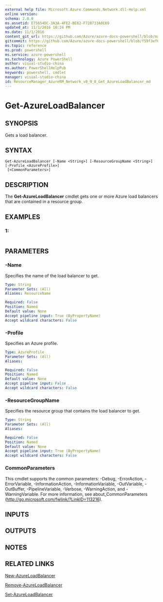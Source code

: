 ```yaml
---
external help file: Microsoft.Azure.Commands.Network.dll-Help.xml
online version: 
schema: 2.0.0
ms.assetid: E75654DC-3A3A-4FE2-BE82-F72B733A0C69
updated_at: 11/1/2016 10:24 PM
ms.date: 11/1/2016
content_git_url: https://github.com/Azure/azure-docs-powershell/blob/master/azureps-cmdlets-docs/ResourceManager/AzureRM.Network/v0.9.8/Get-AzureLoadBalancer.md
gitcommit: https://github.com/Azure/azure-docs-powershell/blob/f59f3ef60bc592383812213e69fd77ba950759ed/azureps-cmdlets-docs/ResourceManager/AzureRM.Network/v0.9.8/Get-AzureLoadBalancer.md
ms.topic: reference
ms.prod: powershell
ms.service: azure-powershell
ms.technology: Azure PowerShell
author: visual-studio-china
ms.author: PowerShellHelpPub
keywords: powershell, cmdlet
manager: visual-studio-china
id: ResourceManager_AzureRM_Network_v0_9_8_Get_AzureLoadBalancer_md
---
```


# Get-AzureLoadBalancer

## SYNOPSIS
Gets a load balancer.

## SYNTAX

```
Get-AzureLoadBalancer [-Name <String>] [-ResourceGroupName <String>] [-Profile <AzureProfile>]
 [<CommonParameters>]
```

## DESCRIPTION
The **Get-AzureLoadBalancer** cmdlet gets one or more Azure load balancers that are contained in a resource group.

## EXAMPLES

### 1:
```

```

## PARAMETERS

### -Name
Specifies the name of the load balancer to get.

```yaml
Type: String
Parameter Sets: (All)
Aliases: ResourceName

Required: False
Position: Named
Default value: None
Accept pipeline input: True (ByPropertyName)
Accept wildcard characters: False
```

### -Profile
Specifies an Azure profile.

```yaml
Type: AzureProfile
Parameter Sets: (All)
Aliases: 

Required: False
Position: Named
Default value: None
Accept pipeline input: False
Accept wildcard characters: False
```

### -ResourceGroupName
Specifies the resource group that contains the load balancer to get.

```yaml
Type: String
Parameter Sets: (All)
Aliases: 

Required: False
Position: Named
Default value: None
Accept pipeline input: True (ByPropertyName)
Accept wildcard characters: False
```

### CommonParameters
This cmdlet supports the common parameters: -Debug, -ErrorAction, -ErrorVariable, -InformationAction, -InformationVariable, -OutVariable, -OutBuffer, -PipelineVariable, -Verbose, -WarningAction, and -WarningVariable. For more information, see about_CommonParameters (http://go.microsoft.com/fwlink/?LinkID=113216).

## INPUTS

## OUTPUTS

## NOTES

## RELATED LINKS

[New-AzureLoadBalancer](xref:ResourceManager/AzureRM.Network/v0.9.8/New-AzureLoadBalancer.md)

[Remove-AzureLoadBalancer](xref:ResourceManager/AzureRM.Network/v0.9.8/Remove-AzureLoadBalancer.md)

[Set-AzureLoadBalancer](xref:ResourceManager/AzureRM.Network/v0.9.8/Set-AzureLoadBalancer.md)


